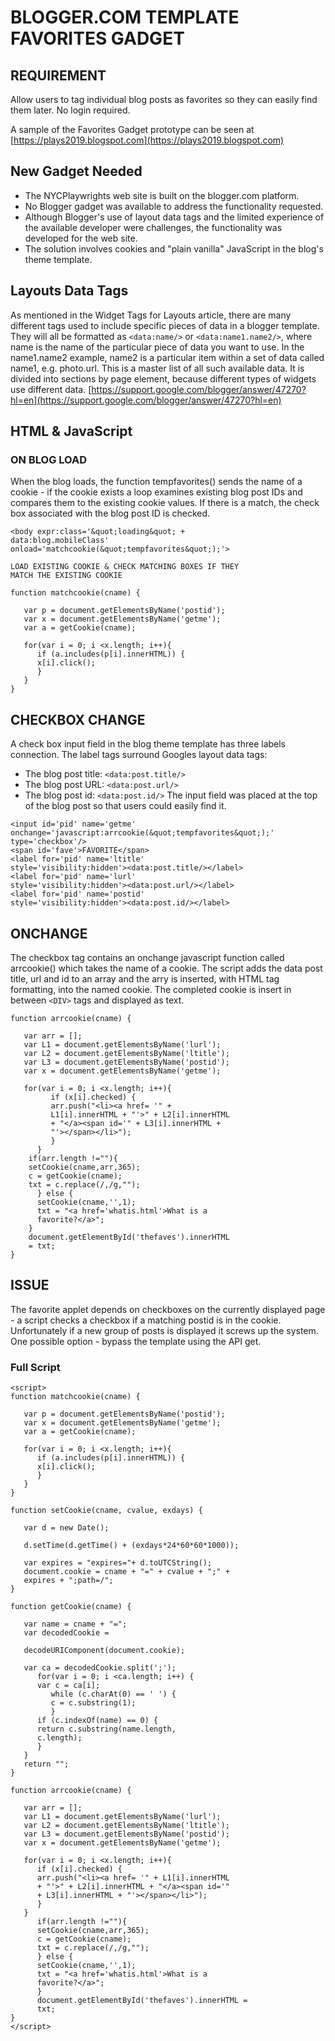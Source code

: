 # BLOGGER.COM TEMPLATE FAVORITES GADGET #

## REQUIREMENT ##

Allow users to tag individual blog posts as favorites
so they can easily find them later. No login required.

A sample of the Favorites Gadget prototype can be seen at [https://plays2019.blogspot.com](https://plays2019.blogspot.com)

## New Gadget Needed ##

- The NYCPlaywrights web site is built on the blogger.com platform.
- No Blogger gadget was available to address the functionality requested.
- Although Blogger's use of layout data tags and the limited experience of the
available developer were challenges, the functionality was developed for the web
site.
- The solution involves cookies and "plain vanilla" JavaScript in the blog's theme
template.

## Layouts Data Tags ##

As mentioned in the Widget Tags for Layouts article, there are many different tags used
to include specific pieces of data in a blogger template.
They will all be formatted as `<data:name/>` or `<data:name1.name2/>`, where name
is the name of the particular piece of data you want to use. In the name1.name2
example, name2 is a particular item within a set of data called name1, e.g. photo.url.
This is a master list of all such available data. It is divided into sections by page
element, because different types of widgets use different data.
[https://support.google.com/blogger/answer/47270?hl=en](https://support.google.com/blogger/answer/47270?hl=en)

## HTML & JavaScript ##

### ON BLOG LOAD ###

When the blog loads, the function tempfavorites() sends the name of a cookie -
if the cookie exists a loop examines existing blog post IDs and compares them
to the existing cookie values. If there is a match, the check box associated with
the blog post ID is checked.

```
<body expr:class='&quot;loading&quot; +
data:blog.mobileClass'
onload='matchcookie(&quot;tempfavorites&quot;);'>

LOAD EXISTING COOKIE & CHECK MATCHING BOXES IF THEY
MATCH THE EXISTING COOKIE

function matchcookie(cname) {

   var p = document.getElementsByName('postid');
   var x = document.getElementsByName('getme');
   var a = getCookie(cname);

   for(var i = 0; i <x.length; i++){
      if (a.includes(p[i].innerHTML)) {
      x[i].click();
      }
   }
}
```

## CHECKBOX CHANGE ##
A check box input field in the blog theme template has three labels connection. The
label tags surround Googles layout data tags:
- The blog post title: `<data:post.title/>`
- The blog post URL: `<data:post.url/>`
- The blog post id: `<data:post.id/>`
The input field was placed at the top of the blog post so that users could easily find it.

```
<input id='pid' name='getme'
onchange='javascript:arrcookie(&quot;tempfavorites&quot;);'
type='checkbox'/>
<span id='fave'>FAVORITE</span>
<label for='pid' name='ltitle'
style='visibility:hidden'><data:post.title/></label>
<label for='pid' name='lurl'
style='visibility:hidden'><data:post.url/></label>
<label for='pid' name='postid'
style='visibility:hidden'><data:post.id/></label>
```

## ONCHANGE ##
The checkbox tag contains an onchange javascript function called arrcookie() which
takes the name of a cookie. The script adds the data post title, url and id to an array
and the arry is inserted, with HTML tag formatting, into the named cookie. The
completed cookie is insert in between `<DIV>` tags and displayed as text.

```
function arrcookie(cname) {

   var arr = [];
   var L1 = document.getElementsByName('lurl');
   var L2 = document.getElementsByName('ltitle');
   var L3 = document.getElementsByName('postid');
   var x = document.getElementsByName('getme');
   
   for(var i = 0; i <x.length; i++){
         if (x[i].checked) {
         arr.push("<li><a href= '" +
         L1[i].innerHTML + "'>" + L2[i].innerHTML
         + "</a><span id='" + L3[i].innerHTML +
         "'></span></li>");
         }
      }
    if(arr.length !=""){
    setCookie(cname,arr,365);
    c = getCookie(cname);
    txt = c.replace(/,/g,"");
      } else {
      setCookie(cname,'',1);
      txt = "<a href='whatis.html'>What is a
      favorite?</a>";
    }
    document.getElementById('thefaves').innerHTML
    = txt;
}
```
## ISSUE ##
The favorite applet depends on checkboxes on the currently displayed page - a script checks a
checkbox if a matching postid is in the cookie.
Unfortunately if a new group of posts is displayed it screws up the system.
One possible option - bypass the template using the API get.

### Full Script ###
```
<script>
function matchcookie(cname) {
   
   var p = document.getElementsByName('postid');
   var x = document.getElementsByName('getme');
   var a = getCookie(cname);
   
   for(var i = 0; i <x.length; i++){
      if (a.includes(p[i].innerHTML)) {
      x[i].click();
      }
   }
}

function setCookie(cname, cvalue, exdays) {
  
   var d = new Date();
   
   d.setTime(d.getTime() + (exdays*24*60*60*1000));
   
   var expires = "expires="+ d.toUTCString();
   document.cookie = cname + "=" + cvalue + ";" +
   expires + ";path=/";
}

function getCookie(cname) {
   
   var name = cname + "=";
   var decodedCookie =
   
   decodeURIComponent(document.cookie);
   
   var ca = decodedCookie.split(';');
      for(var i = 0; i <ca.length; i++) {
      var c = ca[i];
         while (c.charAt(0) == ' ') {
         c = c.substring(1);
         }
      if (c.indexOf(name) == 0) {
      return c.substring(name.length,
      c.length);
      }
   }
   return "";
}

function arrcookie(cname) {
   
   var arr = [];
   var L1 = document.getElementsByName('lurl');
   var L2 = document.getElementsByName('ltitle');
   var L3 = document.getElementsByName('postid');
   var x = document.getElementsByName('getme');
   
   for(var i = 0; i <x.length; i++){
      if (x[i].checked) {
      arr.push("<li><a href= '" + L1[i].innerHTML
      + "'>" + L2[i].innerHTML + "</a><span id='"
      + L3[i].innerHTML + "'></span></li>");
      }
   }
      if(arr.length !=""){
      setCookie(cname,arr,365);
      c = getCookie(cname);
      txt = c.replace(/,/g,"");
      } else {
      setCookie(cname,'',1);
      txt = "<a href='whatis.html'>What is a
      favorite?</a>";
      }
      document.getElementById('thefaves').innerHTML =
      txt;
}
</script>

```
